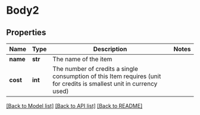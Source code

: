 # Body2

## Properties
Name | Type | Description | Notes
------------ | ------------- | ------------- | -------------
**name** | **str** | The name of the item | 
**cost** | **int** | The number of credits a single consumption of this Item requires (unit for credits is smallest unit in currency used) | 

[[Back to Model list]](../README.md#documentation-for-models) [[Back to API list]](../README.md#documentation-for-api-endpoints) [[Back to README]](../README.md)

